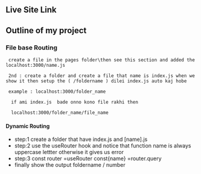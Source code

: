 ## Live Site Link 

## Outline of my project

### File base Routing
     
     create a file in the pages folder\then see this section and added the localhost:3000/name.js 

     2nd : create a folder and create a file that name is index.js when we show it then setup the ( /foldername ) dilei index.js auto kaj hobe 

     example : localhost:3000/folder_name

      if ami index.js  bade onno kono file rakhi then  

      localhost:3000/folder_name/file_name

#### Dynamic Routing 
  * step:1 create  a folder that have index.js and [name].js 
  * step:2 use the useRouter hook and notice that function name is always uppercase lettter otherwise it gives us error 
  * step:3  const router =useRouter   const{name} =router.query 
  * finally show the output  foldername / number
  


      
